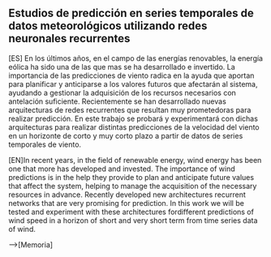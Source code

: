 ## Estudios de predicción en series temporales de datos meteorológicos utilizando redes neuronales recurrentes

[ES] En los últimos años, en el campo de las energías renovables, la energía eólica ha sido una de las que mas se ha desarrollado e invertido. La importancia de las predicciones de viento radica en la ayuda que aportan para planificar y anticiparse a los valores futuros que afectarán al sistema, ayudando a gestionar la adquisición de los recursos necesarios con antelación suficiente. Recientemente se han desarrollado nuevas arquitecturas de redes recurrentes que resultan muy prometedoras para realizar predicción. En este trabajo se probará y experimentará con dichas arquitecturas para realizar distintas predicciones de la velocidad del viento en un horizonte de corto y muy corto plazo a partir de datos de series temporales de viento.

[EN]In recent years, in the field of renewable energy, wind energy has been one that more has developed and invested. The importance of wind predictions is in the help they provide to plan and anticipate future values that affect the system, helping to manage the acquisition of the necessary resources in advance. Recently developed new architectures recurrent networks that are very promising for prediction. In this work we will be tested and experiment with these architectures fordifferent predictions of wind speed in a horizon of short and very short term from time series data of wind.

-->[Memoria]
